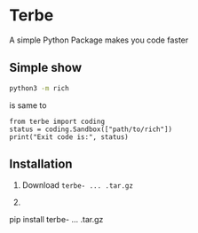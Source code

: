# Terbe
A simple Python Package makes you code faster


## Simple show

```bash
python3 -m rich
```

is same to 

```python3
from terbe import coding
status = coding.Sandbox(["path/to/rich"])
print("Exit code is:", status)
```

## Installation

1. Download `terbe- ... .tar.gz`
2. ```bash
pip install terbe- ... .tar.gz
```

